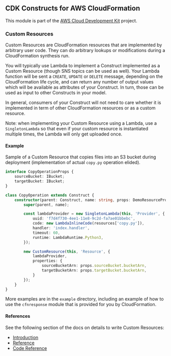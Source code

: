 ## CDK Constructs for AWS CloudFormation
This module is part of the [AWS Cloud Development Kit](https://github.com/awslabs/aws-cdk) project.

### Custom Resources

Custom Resources are CloudFormation resources that are implemented by
arbitrary user code. They can do arbitrary lookups or modifications
during a CloudFormation synthesis run.

You will typically use Lambda to implement a Construct implemented as a
Custom Resource (though SNS topics can be used as well). Your Lambda function
will be sent a `CREATE`, `UPDATE` or `DELETE` message, depending on the
CloudFormation life cycle, and can return any number of output values which
will be available as attributes of your Construct. In turn, those can
be used as input to other Constructs in your model.

In general, consumers of your Construct will not need to care whether
it is implemented in term of other CloudFormation resources or as a
custom resource.

Note: when implementing your Custom Resource using a Lambda, use
a `SingletonLambda` so that even if your custom resource is instantiated
multiple times, the Lambda will only get uploaded once.

#### Example

Sample of a Custom Resource that copies files into an S3 bucket during deployment
(implementation of actual `copy.py` operation elided).

```ts
interface CopyOperationProps {
    sourceBucket: IBucket;
    targetBucket: IBucket;
}

class CopyOperation extends Construct {
    constructor(parent: Construct, name: string, props: DemoResourceProps) {
        super(parent, name);

        const lambdaProvider = new SingletonLambda(this, 'Provider', {
            uuid: 'f7d4f730-4ee1-11e8-9c2d-fa7ae01bbebc',
            code: new LambdaInlineCode(resources['copy.py']),
            handler: 'index.handler',
            timeout: 60,
            runtime: LambdaRuntime.Python3,
        });

        new CustomResource(this, 'Resource', {
            lambdaProvider,
            properties: {
                sourceBucketArn: props.sourceBucket.bucketArn,
                targetBucketArn: props.targetBucket.bucketArn,
            }
        });
    }
}
```

More examples are in the `example` directory, including an example of how to use
the `cfnresponse` module that is provided for you by CloudFormation.

#### References

See the following section of the docs on details to write Custom Resources:

* [Introduction](https://docs.aws.amazon.com/AWSCloudFormation/latest/UserGuide/template-custom-resources.html)
* [Reference](https://docs.aws.amazon.com/AWSCloudFormation/latest/UserGuide/crpg-ref.html)
* [Code Reference](https://docs.aws.amazon.com/AWSCloudFormation/latest/UserGuide/aws-properties-lambda-function-code.html)
